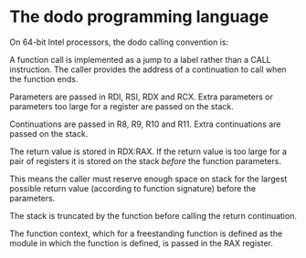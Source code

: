 # The dodo programming language

On 64-bit Intel processors, the dodo calling convention is:

A function call is implemented as a jump to a label rather than a CALL instruction. The caller provides the address of a continuation to call when the function ends.

Parameters are passed in RDI, RSI, RDX and RCX. Extra parameters or parameters too large for a register are passed on the stack.

Continuations are passed in R8, R9, R10 and R11. Extra continuations are passed on the stack.

The return value is stored in RDX:RAX. If the return value is too large for a pair of registers it is stored on the stack *before* the function parameters.

This means the caller must reserve enough space on stack for the largest possible return value (according to function signature) before the parameters.

The stack is truncated by the function before calling the return continuation.

The function context, which for a freestanding function is defined as the module in which the function is defined, is passed in the RAX register.
